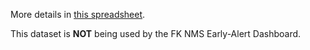 More details in [this spreadsheet](https://docs.google.com/spreadsheets/d/18fJk0qeZiis7UMdJ0QjfMAcVJGco2TpqtRMaDSt9rWA/edit?usp=sharing).

This dataset is **NOT** being used by the FK NMS Early-Alert Dashboard.
